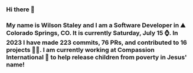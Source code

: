 ### Hi there 👋

### My name is Wilson Staley and I am a Software Developer in ⛰ Colorado Springs, CO.  It is currently Saturday, July 15 ⌚. In 2023 I have made 223 commits, 76 PRs, and contributed to 16 projects 👨‍💻. I am currently working at Compassion International 🏢 to help release children from poverty in Jesus' name!
